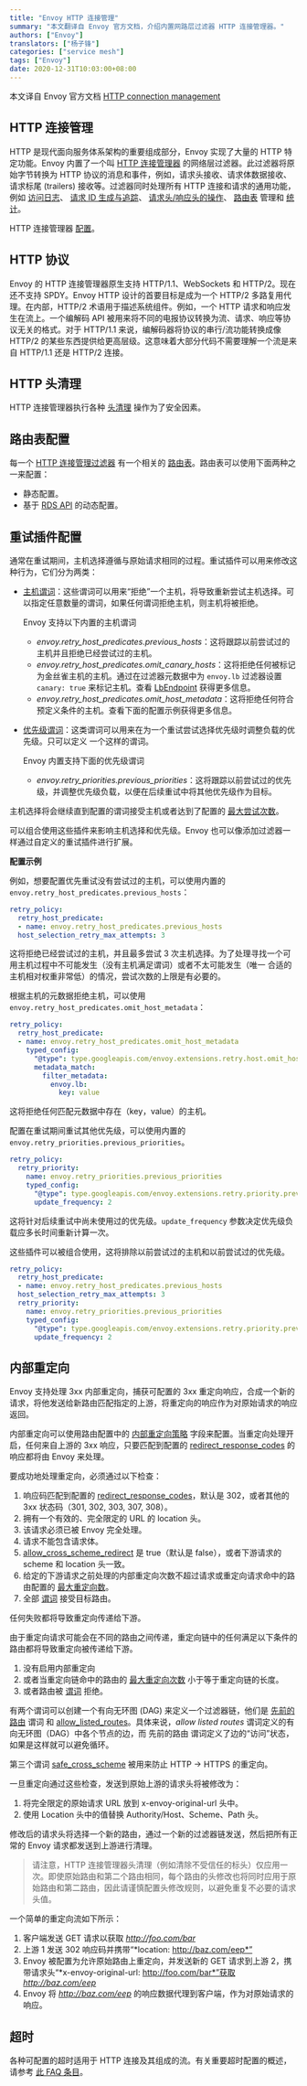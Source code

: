 ```yaml
---
title: "Envoy HTTP 连接管理"
summary: "本文翻译自 Envoy 官方文档，介绍内置网路层过滤器 HTTP 连接管理器。"
authors: ["Envoy"]
translators: ["杨子锋"]
categories: ["service mesh"]
tags: ["Envoy"]
date: 2020-12-31T10:03:00+08:00
---
```


本文译自 Envoy 官方文档 [HTTP connection management](https://www.envoyproxy.io/docs/envoy/latest/intro/arch_overview/http/http_connection_management)

## HTTP 连接管理

HTTP 是现代面向服务体系架构的重要组成部分，Envoy 实现了大量的 HTTP 特定功能。Envoy 内置了一个叫 [HTTP 连接管理器](https://cloudnative.to/envoy/configuration/http/http_conn_man/http_conn_man.html#config-http-conn-man) 的网络层过滤器。此过滤器将原始字节转换为 HTTP 协议的消息和事件，例如，请求头接收、请求体数据接收、请求标尾 (trailers) 接收等。过滤器同时处理所有 HTTP 连接和请求的通用功能，例如 [访问日志](https://cloudnative.to/envoy/intro/arch_overview/observability/access_logging.html#arch-overview-access-logs)、 [请求 ID 生成与追踪](https://cloudnative.to/envoy/intro/arch_overview/observability/tracing.html#arch-overview-tracing)、 [请求头/响应头的操作](https://cloudnative.to/envoy/configuration/http/http_conn_man/headers.html#config-http-conn-man-headers)、 [路由表](https://cloudnative.to/envoy/intro/arch_overview/http/http_routing.html#arch-overview-http-routing) 管理和 [统计](https://cloudnative.to/envoy/configuration/http/http_conn_man/stats.html#config-http-conn-man-stats)。

HTTP 连接管理器 [配置](https://cloudnative.to/envoy/configuration/http/http_conn_man/http_conn_man.html#config-http-conn-man)。

## HTTP 协议

Envoy 的 HTTP 连接管理器原生支持 HTTP/1.1、WebSockets 和 HTTP/2。现在还不支持 SPDY。Envoy HTTP 设计的首要目标是成为一个 HTTP/2 多路复用代理。在内部，HTTP/2 术语用于描述系统组件。例如，一个 HTTP 请求和响应发生在流上。一个编解码 API 被用来将不同的电报协议转换为流、请求、响应等协议无关的格式。对于 HTTP/1.1 来说，编解码器将协议的串行/流功能转换成像 HTTP/2 的某些东西提供给更高层级。这意味着大部分代码不需要理解一个流是来自 HTTP/1.1 还是 HTTP/2 连接。

## HTTP 头清理

HTTP 连接管理器执行各种 [头清理](https://cloudnative.to/envoy/configuration/http/http_conn_man/header_sanitizing.html#config-http-conn-man-header-sanitizing) 操作为了安全因素。

## 路由表配置

每一个 [HTTP 连接管理过滤器](https://cloudnative.to/envoy/configuration/http/http_conn_man/http_conn_man.html#config-http-conn-man) 有一个相关的 [路由表](https://cloudnative.to/envoy/intro/arch_overview/http/http_routing.html#arch-overview-http-routing)。路由表可以使用下面两种之一来配置：

* 静态配置。
* 基于 [RDS API](https://cloudnative.to/envoy/configuration/http/http_conn_man/rds.html#config-http-conn-man-rds) 的动态配置。

## 重试插件配置

通常在重试期间，主机选择遵循与原始请求相同的过程。重试插件可以用来修改这种行为，它们分为两类：

* [主机谓词](https://cloudnative.to/envoy/api-v3/config/route/v3/route_components.proto.html#envoy-v3-api-field-config-route-v3-retrypolicy-retry-host-predicate)：这些谓词可以用来“拒绝”一个主机，将导致重新尝试主机选择。可以指定任意数量的谓词，如果任何谓词拒绝主机，则主机将被拒绝。

    Envoy 支持以下内置的主机谓词

    * *envoy.retry_host_predicates.previous_hosts*：这将跟踪以前尝试过的主机并且拒绝已经尝试过的主机。
    * *envoy.retry_host_predicates.omit_canary_hosts*：这将拒绝任何被标记为金丝雀主机的主机。通过在过滤器元数据中为 `envoy.lb` 过滤器设置 `canary: true` 来标记主机。查看 [LbEndpoint](https://cloudnative.to/envoy/api-v3/config/endpoint/v3/endpoint_components.proto.html#envoy-v3-api-msg-config-endpoint-v3-lbendpoint) 获得更多信息。
    * *envoy.retry_host_predicates.omit_host_metadata*：这将拒绝任何符合预定义条件的主机。查看下面的配置示例获得更多信息。
* [优先级谓词](https://cloudnative.to/envoy/api-v3/config/route/v3/route_components.proto.html#envoy-v3-api-field-config-route-v3-retrypolicy-retry-priority)：这类谓词可以用来在为一个重试尝试选择优先级时调整负载的优先级。只可以定义 一个这样的谓词。

    Envoy 内置支持下面的优先级谓词

    * *envoy.retry_priorities.previous_priorities*：这将跟踪以前尝试过的优先级，并调整优先级负载，以便在后续重试中将其他优先级作为目标。

主机选择将会继续直到配置的谓词接受主机或者达到了配置的 [最大尝试次数](https://cloudnative.to/envoy/api-v3/config/route/v3/route_components.proto.html#envoy-v3-api-field-config-route-v3-retrypolicy-host-selection-retry-max-attempts)。

可以组合使用这些插件来影响主机选择和优先级。Envoy 也可以像添加过滤器一样通过自定义的重试插件进行扩展。

**配置示例**

例如，想要配置优先重试没有尝试过的主机，可以使用内置的 `envoy.retry_host_predicates.previous_hosts`：

```yaml
retry_policy:
  retry_host_predicate:
  - name: envoy.retry_host_predicates.previous_hosts
  host_selection_retry_max_attempts: 3
```

这将拒绝已经尝试过的主机，并且最多尝试 3 次主机选择。为了处理寻找一个可用主机过程中不可能发生（没有主机满足谓词）或者不太可能发生（唯一 合适的主机相对权重非常低）的情况，尝试次数的上限是有必要的。

根据主机的元数据拒绝主机，可以使用 `envoy.retry_host_predicates.omit_host_metadata`：

```yaml
retry_policy:
  retry_host_predicate:
  - name: envoy.retry_host_predicates.omit_host_metadata
    typed_config:
      "@type": type.googleapis.com/envoy.extensions.retry.host.omit_host_metadata.v3.OmitHostMetadataConfig
      metadata_match:
        filter_metadata:
          envoy.lb:
            key: value
```

这将拒绝任何匹配元数据中存在（key，value）的主机。

配置在重试期间重试其他优先级，可以使用内置的 `envoy.retry_priorities.previous_priorities`。

```yaml
retry_policy:
  retry_priority:
    name: envoy.retry_priorities.previous_priorities
    typed_config:
      "@type": type.googleapis.com/envoy.extensions.retry.priority.previous_priorities.v3.PreviousPrioritiesConfig
      update_frequency: 2
```

这将针对后续重试中尚未使用过的优先级。`update_frequency` 参数决定优先级负载应多长时间重新计算一次。

这些插件可以被组合使用，这将排除以前尝试过的主机和以前尝试过的优先级。

```yaml
retry_policy:
  retry_host_predicate:
  - name: envoy.retry_host_predicates.previous_hosts
  host_selection_retry_max_attempts: 3
  retry_priority:
    name: envoy.retry_priorities.previous_priorities
    typed_config:
      "@type": type.googleapis.com/envoy.extensions.retry.priority.previous_priorities.v3.PreviousPrioritiesConfig
      update_frequency: 2
```

## 内部重定向

Envoy 支持处理 3xx 内部重定向，捕获可配置的 3xx 重定向响应，合成一个新的请求，将他发送给新路由匹配指定的上游，将重定向的响应作为对原始请求的响应返回。

内部重定向可以使用路由配置中的 [内部重定向策略](https://cloudnative.to/envoy/api-v3/config/route/v3/route_components.proto.html#envoy-v3-api-field-config-route-v3-routeaction-internal-redirect-policy) 字段来配置。当重定向处理开启，任何来自上游的 3xx 响应，只要匹配到配置的 [redirect_response_codes](https://cloudnative.to/envoy/api-v3/config/route/v3/route_components.proto.html#envoy-v3-api-field-config-route-v3-internalredirectpolicy-redirect-response-codes) 的响应都将由 Envoy 来处理。

要成功地处理重定向，必须通过以下检查：

1. 响应码匹配到配置的 [redirect_response_codes](https://cloudnative.to/envoy/api-v3/config/route/v3/route_components.proto.html#envoy-v3-api-field-config-route-v3-internalredirectpolicy-redirect-response-codes)，默认是 302，或者其他的 3xx 状态码（301, 302, 303, 307, 308）。
2. 拥有一个有效的、完全限定的 URL 的 location 头。
3. 该请求必须已被 Envoy 完全处理。
4. 请求不能包含请求体。
5. [allow_cross_scheme_redirect](https://cloudnative.to/envoy/api-v3/config/route/v3/route_components.proto.html#envoy-v3-api-field-config-route-v3-internalredirectpolicy-allow-cross-scheme-redirect) 是 true（默认是 false），或者下游请求的 scheme 和 location 头一致。
6. 给定的下游请求之前处理的内部重定向次数不超过请求或重定向请求命中的路由配置的 [最大重定向数](https://cloudnative.to/envoy/api-v3/config/route/v3/route_components.proto.html#envoy-v3-api-field-config-route-v3-internalredirectpolicy-max-internal-redirects)。
7. 全部 [谓词](https://cloudnative.to/envoy/api-v3/config/route/v3/route_components.proto.html#envoy-v3-api-field-config-route-v3-internalredirectpolicy-predicates) 接受目标路由。

任何失败都将导致重定向传递给下游。

由于重定向请求可能会在不同的路由之间传递，重定向链中的任何满足以下条件的路由都将导致重定向被传递给下游。

1. 没有启用内部重定向
2. 或者当重定向链命中的路由的 [最大重定向次数](https://cloudnative.to/envoy/api-v3/config/route/v3/route_components.proto.html#envoy-v3-api-field-config-route-v3-internalredirectpolicy-max-internal-redirects) 小于等于重定向链的长度。
3. 或者路由被 [谓词](https://cloudnative.to/envoy/api-v3/config/route/v3/route_components.proto.html#envoy-v3-api-field-config-route-v3-internalredirectpolicy-predicates) 拒绝。

有两个谓词可以创建一个有向无环图 (DAG) 来定义一个过滤器链，他们是 [先前的路由](https://cloudnative.to/envoy/api-v3/extensions/internal_redirect/previous_routes/v3/previous_routes_config.proto.html#envoy-v3-api-msg-extensions-internal-redirect-previous-routes-v3-previousroutesconfig) 谓词 和 [allow_listed_routes](https://cloudnative.to/envoy/api-v3/extensions/internal_redirect/allow_listed_routes/v3/allow_listed_routes_config.proto.html#envoy-v3-api-msg-extensions-internal-redirect-allow-listed-routes-v3-allowlistedroutesconfig)。具体来说，*allow listed routes* 谓词定义的有向无环图（DAG）中各个节点的边，而 先前的路由 谓词定义了边的“访问”状态，如果是这样就可以避免循环。

第三个谓词 [safe_cross_scheme](https://cloudnative.to/envoy/api-v3/extensions/internal_redirect/safe_cross_scheme/v3/safe_cross_scheme_config.proto.html#envoy-v3-api-msg-extensions-internal-redirect-safe-cross-scheme-v3-safecrossschemeconfig) 被用来防止 HTTP -> HTTPS 的重定向。

一旦重定向通过这些检查，发送到原始上游的请求头将被修改为：

1. 将完全限定的原始请求 URL 放到 x-envoy-original-url 头中。
2. 使用 Location 头中的值替换 Authority/Host、Scheme、Path 头。

修改后的请求头将选择一个新的路由，通过一个新的过滤器链发送，然后把所有正常的 Envoy 请求都发送到上游进行清理。

> 请注意，HTTP 连接管理器头清理（例如清除不受信任的标头）仅应用一次。即使原始路由和第二个路由相同，每个路由的头修改也将同时应用于原始路由和第二路由，因此请谨慎配置头修改规则，以避免重复不必要的请求头值。

一个简单的重定向流如下所示：

1. 客户端发送 GET 请求以获取 *http://foo.com/bar*
2. 上游 1 发送 302 响应码并携带“*location: http://baz.com/eep*”
3. Envoy 被配置为允许原始路由上重定向，并发送新的 GET 请求到上游 2，携带请求头“*x-envoy-original-url: http://foo.com/bar*”获取 *http://baz.com/eep*
4. Envoy 将 *http://baz.com/eep* 的响应数据代理到客户端，作为对原始请求的响应。

## 超时

各种可配置的超时适用于 HTTP 连接及其组成的流。有关重要超时配置的概述，请参考 [此 FAQ 条目](https://cloudnative.to/envoy/faq/configuration/timeouts.html#faq-configuration-timeouts)。
